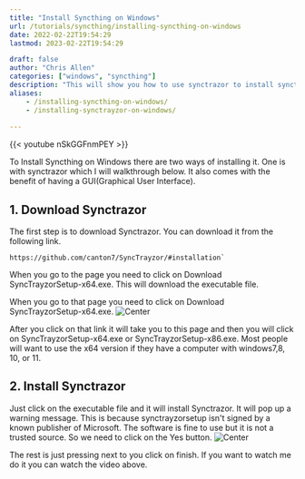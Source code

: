 ```yaml
---
title: "Install Syncthing on Windows"
url: /tutorials/syncthing/installing-syncthing-on-windows
date: 2022-02-22T19:54:29
lastmod: 2023-02-22T19:54:29

draft: false
author: "Chris Allen"
categories: ["windows", "syncthing"]
description: "This will show you how to use synctrazor to install syncthing on your windows computer."
aliases:
    - /installing-syncthing-on-windows/
    - /installing-synctrayzor-on-windows/
 
---
```


{{< youtube nSkGGFnmPEY >}}

To Install Syncthing on Windows there are two ways of installing it.  One is with synctrazor which I will walkthrough below.  It also comes with the benefit of having a GUI(Graphical User Interface).  

## 1. Download Synctrazor

The first step is to download Synctrazor. You can download it from the following link.

```url
https://github.com/canton7/SyncTrayzor/#installation`
```

When you go to the page you need to click on Download SyncTrayzorSetup-x64.exe.  This will download the executable file.

When you go to that page you need to click on Download SyncTrayzorSetup-x64.exe.
![Center](/images/syncthing/windows/download.webp#center)

After you click on that link it will take you to this page and then you will click on SyncTrayzorSetup-x64.exe or SyncTrayzorSetup-x86.exe. Most people will want to use the x64 version if they have a computer with windows7,8, 10, or 11.

## 2. Install Synctrazor

Just click on the executable file and it will install Synctrazor.  It will pop up a warning message.  This is because synctrayzorsetup isn't signed by a known publisher of Microsoft.  The software is fine to use but it is not a trusted source.  So we need to click on the Yes button.
![Center](/images/syncthing/windows/accesscontrol.webp#center)

The rest is just pressing next to you click on finish.  If you want to watch me do it you can watch the video above.
